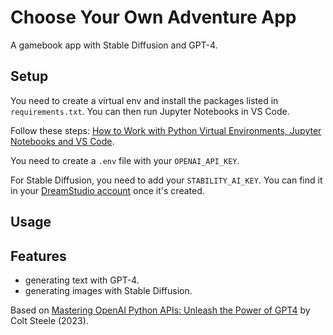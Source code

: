 # Choose Your Own Adventure App

A gamebook app with Stable Diffusion and GPT-4.

<!-- <p align="center">
    <img src="screenshot.png">
</p> -->

## Setup

You need to create a virtual env and install the packages listed in `requirements.txt`. You can then run Jupyter Notebooks in VS Code.

Follow these steps: [How to Work with Python Virtual Environments, Jupyter Notebooks and VS Code](https://python.plainenglish.io/how-to-work-with-python-virtual-environments-jupyter-notebooks-and-vs-code-536fac3d93a1).

You need to create a `.env` file with your `OPENAI_API_KEY`.

For Stable Diffusion, you need to add your `STABILITY_AI_KEY`. You can find it in your [DreamStudio account](https://dreamstudio.ai/account) once it's created.

## Usage

<!-- To run the app:

```
cd 02-gpt-4-chatbot
python3 chatbot.py
``` -->

## Features

- generating text with GPT-4.
- generating images with Stable Diffusion.

Based on [Mastering OpenAI Python APIs: Unleash the Power of GPT4](https://www.udemy.com/course/mastering-openai/) by Colt Steele (2023).
